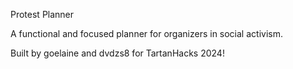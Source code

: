 Protest Planner

A functional and focused planner for organizers in social activism.

Built by goelaine and dvdzs8 for TartanHacks 2024!
